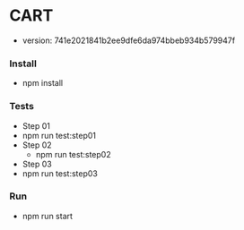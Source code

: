 # CART
- version: 741e2021841b2ee9dfe6da974bbeb934b579947f

### Install
- npm install

### Tests
- Step 01
 - npm run test:step01
- Step 02
  - npm run test:step02
- Step 03
 - npm run test:step03

### Run
- npm run start
